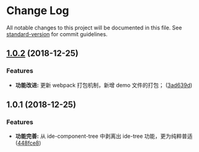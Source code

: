 # Change Log

All notable changes to this project will be documented in this file. See [standard-version](https://github.com/conventional-changelog/standard-version) for commit guidelines.

<a name="1.0.2"></a>
## [1.0.2](https://github.com/alibaba-paimai-frontend/ide-tree/compare/v1.0.1...v1.0.2) (2018-12-25)


### Features

* **功能改进:** 更新 webpack 打包机制，新增 demo 文件的打包； ([3ad639d](https://github.com/alibaba-paimai-frontend/ide-tree/commit/3ad639d))



<a name="1.0.1"></a>
## 1.0.1 (2018-12-25)


### Features

* **功能完善:** 从 ide-component-tree 中剥离出 ide-tree 功能，更为纯粹普适 ([448fce8](https://github.com/alibaba-paimai-frontend/ide-tree/commit/448fce8))
